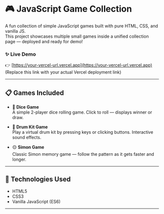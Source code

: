 # 🎮 JavaScript Game Collection

A fun collection of simple JavaScript games built with pure HTML, CSS, and vanilla JS.  
This project showcases multiple small games inside a unified collection page — deployed and ready for demo!

### ✨ Live Demo

👉 [https://your-vercel-url.vercel.app](https://your-vercel-url.vercel.app)  
(Replace this link with your actual Vercel deployment link)

---

## 📋 Games Included

- 🎲 **Dice Game**  
  A simple 2-player dice rolling game. Click to roll — displays winner or draw.

- 🥁 **Drum Kit Game**  
  Play a virtual drum kit by pressing keys or clicking buttons. Interactive sound effects.

- 🟡 **Simon Game**  
  Classic Simon memory game — follow the pattern as it gets faster and longer.

---

## 🚀 Technologies Used

- HTML5
- CSS3
- Vanilla JavaScript (ES6)

---
